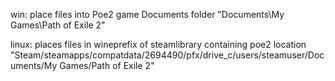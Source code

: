 win: place files into Poe2 game Documents folder
"Documents\My Games\Path of Exile 2"

linux: places files in wineprefix of steamlibrary containing poe2 location
"Steam/steamapps/compatdata/2694490/pfx/drive_c/users/steamuser/Documents/My Games/Path of Exile 2"

